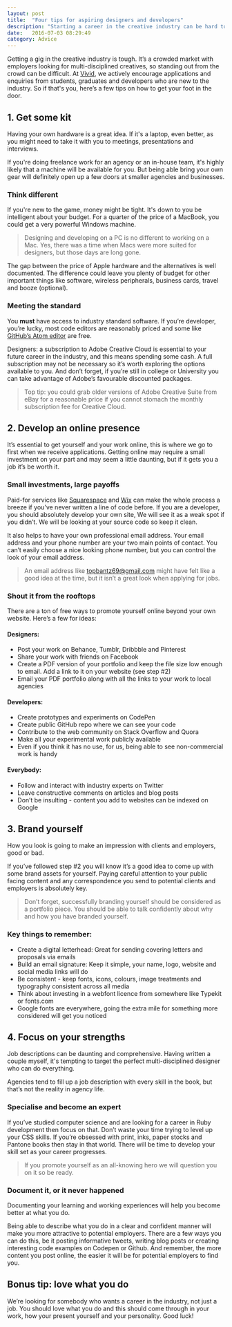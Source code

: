 ```yaml
---
layout: post
title:  "Four tips for aspiring designers and developers"
description: "Starting a career in the creative industry can be hard to begin with, here’s some handy advice get you moving"
date:   2016-07-03 08:29:49
category: Advice
---
```


Getting a gig in the creative industry is tough. It’s a crowded market with employers looking for multi-disciplined creatives, so standing out from the crowd can be difficult. At [Vivid](http://www.vividcreative.com/), we actively encourage applications and enquiries from students, graduates and developers who are new to the industry. So if that's you, here’s a few tips on how to get your foot in the door.

## 1. Get some kit

Having your own hardware is a great idea. If it's a laptop, even better, as you might need to take it with you to meetings, presentations and interviews.

If you're doing freelance work for an agency or an in-house team, it's highly likely that a machine will be available for you. But being able bring your own gear will definitely open up a few doors at smaller agencies and businesses.

### Think different

If you're new to the game, money might be tight. It's down to you be intelligent about your budget. For a quarter of the price of a MacBook, you could get a very powerful Windows machine.

> Designing and developing on a PC is no different to working on a Mac. Yes, there was a time when Macs were more suited for designers, but those days are long gone.

The gap between the price of Apple hardware and the alternatives is well documented. The difference could leave you plenty of budget for other important things like software, wireless peripherals, business cards, travel and booze (optional).

### Meeting the standard 

You **must** have access to industry standard software. If you’re developer, you’re lucky, most code editors are reasonably priced and some like [GitHub’s Atom editor](https://atom.io/) are free. 

Designers: a subscription to Adobe Creative Cloud is essential to your future career in the industry, and this means spending some cash. A full subscription may not be necessary so it’s worth exploring the options available to you. And don’t forget, if you’re still in college or University you can take advantage of Adobe’s favourable discounted packages.

> Top tip: you could grab older versions of Adobe Creative Suite from eBay for a reasonable price if you cannot stomach the monthly subscription fee for Creative Cloud.

## 2. Develop an online presence

It’s essential to get yourself and your work online, this is where we go to first when we receive applications. Getting online may require a small investment on your part and may seem a little daunting, but if it gets you a job it’s be worth it.

### Small investments, large payoffs

Paid-for services like [Squarespace](https://www.squarespace.com/) and [Wix](http://www.wix.com/) can make the whole process a breeze if you’ve never written a line of code before. If you are a developer, you should absolutely develop your own site, We will see it as a weak spot if you didn’t. We will be looking at your source code so keep it clean.

It also helps to have your own professional email address. Your email address and your phone number are your two main points of contact. You can’t easily choose a nice looking phone number, but you can control the look of your email address.

> An email address like topbantz69@gmail.com might have felt like a good idea at the time, but it isn’t a great look when applying for jobs.

### Shout it from the rooftops

There are a ton of free ways to promote yourself online beyond your own website. Here’s a few for ideas:

#### Designers:

- Post your work on Behance, Tumblr, Dribbble and Pinterest
- Share your work with friends on Facebook
- Create a PDF version of your portfolio and keep the file size low enough to email. Add a link to it on your website (see step #2)
- Email your PDF portfolio along with all the links to your work to local agencies

#### Developers:

- Create prototypes and experiments on CodePen
- Create public GitHub repo where we can see your code
- Contribute to the web community on Stack Overflow and Quora
- Make all your experimental work publicly available
- Even if you think it has no use, for us, being able to see non-commercial work is handy

#### Everybody:

- Follow and interact with industry experts on Twitter
- Leave constructive comments on articles and blog posts
- Don’t be insulting - content you add to websites can be indexed on Google

## 3. Brand yourself

How you look is going to make an impression with clients and employers, good or bad.

If you’ve followed step #2 you will know it’s a good idea to come up with some brand assets for yourself. Paying careful attention to your public facing content and any correspondence you send to potential clients and employers is absolutely key. 

> Don’t forget, successfully branding yourself should be considered as a portfolio piece. You should be able to talk confidently about why and how you have branded yourself.

### Key things to remember:

- Create a digital letterhead: Great for sending covering letters and proposals via emails
- Build an email signature: Keep it simple, your name, logo, website and social media links will do
- Be consistent - keep fonts, icons, colours, image treatments and typography consistent across all media
- Think about investing in a webfont licence from somewhere like Typekit or fonts.com
- Google fonts are everywhere, going the extra mile for something more considered will get you noticed

## 4. Focus on your strengths

Job descriptions can be daunting and comprehensive. Having written a couple myself, it's tempting to target the perfect multi-disciplined designer who can do everything. 

Agencies tend to fill up a job description with every skill in the book, but that’s not the reality in agency life. 

### Specialise and become an expert

If you’ve studied computer science and are looking for a career in Ruby development then focus on that. Don’t waste your time trying to level up your CSS skills. If you’re obsessed with print, inks, paper stocks and Pantone books then stay in that world. There will be time to develop your skill set as your career progresses.

> If you promote yourself as an all-knowing hero we will question you on it so be ready.

### Document it, or it never happened

Documenting your learning and working experiences will help you become better at what you do. 

Being able to describe what you do in a clear and confident manner will make you more attractive to potential employers. There are a few ways you can do this, be it posting informative tweets, writing blog posts or creating interesting code examples on Codepen or Github. And remember, the more content you post online, the easier it will be for potential employers to find you.

## Bonus tip: love what you do

We’re looking for somebody who wants a career in the industry, not just a job. You should love what you do and this should come through in your work, how your present yourself and your personality. Good luck!